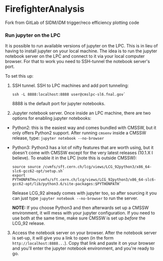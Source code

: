 # FirefighterAnalysis
Fork from GitLab of SIDM/iDM trigger/reco efficiency plotting code

### Run jupyter on the LPC

It is possible to run available versions of jupyter on the LPC. This is in lieu of having to install jupyter on your local machine. The idea is to run the jupyter notebook server on the LPC and connect to it via your local computer browser. For that to work you need to SSH-tunnel the notebook server's port.

To set this up:

1) SSH tunnel. SSH to LPC machines and add port tunneling:

    ~~~~
    ssh -L 8888:localhost:8888 user@cmslpc-sl6.fnal.gov`
    ~~~~

     8888 is the default port for jupyter notebooks.

2) Jupyter notebook server. Once inside an LPC machine, there are two options for enabling jupyter notebooks:

  - Python2: this is the easiest way and comes bundled with CMSSW, but it only offers Python2 support. After running `cmsenv` inside a    CMSSW release, type: `jupyter notebook --no-browser`
  
  - Python3: Python3 has a lot of nifty features that are worth using, but it doesn't come with CMSSW except for the very latest releases (10.1.X I believe). To enable it in the LPC (note this is outside CMSSW):
  
    ~~~~
    source source /cvmfs/sft.cern.ch/lcg/views/LCG_92python3/x86_64-slc6-gcc62-opt/setup.sh`
    export PYTHONPATH=/cvmfs/sft.cern.ch/lcg/views/LCG_92python3/x86_64-slc6-gcc62-opt/lib/python3.6/site-packages:$PYTHONPATH`
    ~~~~
  
     Release LCG_92 already comes with jupyter too, so after sourcing it you can just type `jupyter notebook --no-browser` to run the server.
     
     **NOTE:** If you choose Python3 and then afterwards set up a CMSSW environment, it will mess with your jupyter configuration. If you need to use both at the same time, make sure CMSSW is set up _before_ the LCG_92 release. 
     
  
  
3) Access the notebook server on your browser. After the notebook server is set-up, it will give you a link to open (in the form `http://localhost:8888...`). Copy that link and paste it on your browser and you'll enter the jupyter notebook environment, and you're ready to go.
